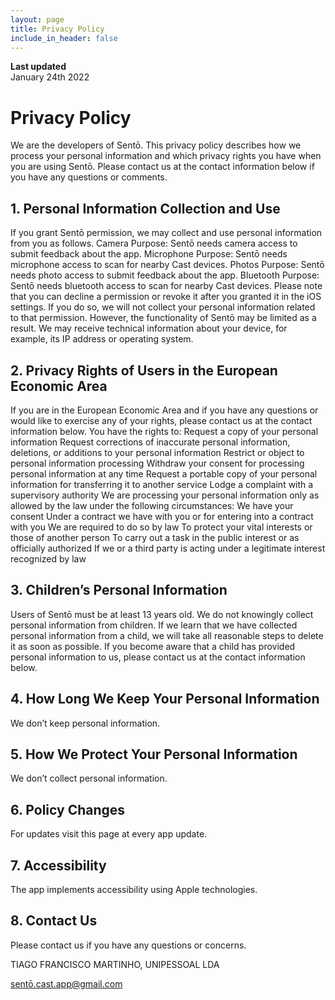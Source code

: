 ```yaml
---
layout: page
title: Privacy Policy
include_in_header: false
---
```


**Last updated**  
January 24th 2022

# Privacy Policy

We are the developers of Sentō. This privacy policy describes how we process your personal information and which privacy rights you have when you are using Sentō. Please contact us at the contact information below if you have any questions or comments.

## 1. Personal Information Collection and Use
If you grant Sentō permission, we may collect and use personal information from you as follows.
Camera
Purpose: Sentō needs camera access to submit feedback about the app.
Microphone
Purpose: Sentō needs microphone access to scan for nearby Cast devices.
Photos
Purpose: Sentō needs photo access to submit feedback about the app.
Bluetooth
Purpose: Sentō needs bluetooth access to scan for nearby Cast devices.
Please note that you can decline a permission or revoke it after you granted it in the iOS settings. If you do so, we will not collect your personal information related to that permission. However, the functionality of Sentō may be limited as a result.
We may receive technical information about your device, for example, its IP address or operating system.

## 2. Privacy Rights of Users in the European Economic Area
If you are in the European Economic Area and if you have any questions or would like to exercise any of your rights, please contact us at the contact information below. You have the rights to:
Request a copy of your personal information
Request corrections of inaccurate personal information, deletions, or additions to your personal information
Restrict or object to personal information processing
Withdraw your consent for processing personal information at any time
Request a portable copy of your personal information for transferring it to another service
Lodge a complaint with a supervisory authority
We are processing your personal information only as allowed by the law under the following circumstances:
We have your consent
Under a contract we have with you or for entering into a contract with you
We are required to do so by law
To protect your vital interests or those of another person
To carry out a task in the public interest or as officially authorized
If we or a third party is acting under a legitimate interest recognized by law

## 3. Children’s Personal Information
Users of Sentō must be at least 13 years old. We do not knowingly collect personal information from children. If we learn that we have collected personal information from a child, we will take all reasonable steps to delete it as soon as possible. If you become aware that a child has provided personal information to us, please contact us at the contact information below.

## 4. How Long We Keep Your Personal Information
We don’t keep personal information.

## 5. How We Protect Your Personal Information
We don’t collect personal information.

## 6. Policy Changes
For updates visit this page at every app update.

## 7. Accessibility
The app implements accessibility using Apple technologies.

## 8. Contact Us

Please contact us if you have any questions or concerns.

TIAGO FRANCISCO MARTINHO, UNIPESSOAL LDA

sentō.cast.app@gmail.com
